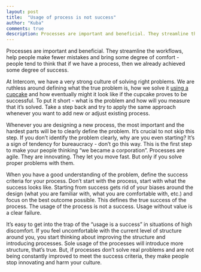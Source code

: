 ```yaml
---
layout: post
title:  "Usage of process is not success"
author: "Kuba"
comments: true
description: Processes are important and beneficial. They streamline the workflows, help people make fewer mistakes and bring some degree of comfort. Avoid "usage" as success criteria.
---
```

Processes are important and beneficial. They streamline the workflows, help people make fewer mistakes and bring some degree of comfort - people tend to think that if we have a process, then we already achieved some degree of success.

At Intercom, we have a very strong culture of solving right problems. We are ruthless around defining what the true problem is, how we solve it [using a cupcake](https://blog.intercom.com/start-with-a-cupcake/) and how eventually might it look like if the cupcake proves to be successful. To put it short - what is the problem and how will you measure that it’s solved. Take a step back and try to apply the same approach whenever you want to add new or adjust existing process.

Whenever you are designing a new process, the most important and the hardest parts will be to clearly define the problem. It’s crucial to not skip this step. If you don’t identify the problem clearly, why are you even starting? It’s a sign of tendency for bureaucracy - don’t go this way. This is the first step to make your people thinking “we became a corporation”. Processes are agile. They are innovating. They let you move fast. But only if you solve proper problems with them.

When you have a good understanding of the problem, define the success criteria for your process. Don’t start with the process, start with what the success looks like. Starting from success gets rid of your biases around the design (what you are familiar with, what you are comfortable with, etc.) and focus on the best outcome possible. This defines the true success of the process. The usage of the process is not a success. Usage without value is a clear failure.

It’s easy to get into the trap of the “usage is a success” in situations of high discomfort. If you feel uncomfortable with the current level of structure around you, you start thinking about improving the structure and introducing processes. Sole usage of the processes will introduce more structure, that’s true. But, if processes don’t solve real problems and are not being constantly improved to meet the success criteria, they make people stop innovating and harm your culture.
